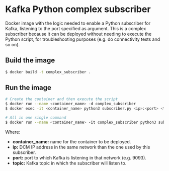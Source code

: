 # Kafka Python complex subscriber

Docker image with the logic needed to enable a Python subscriber for Kafka, listening to the port specified as argument. This is a complex subscriber because it can be deployed without needing to execute the Python script, for troubleshooting purposes (e.g. do connectivity tests and so on).

## Build the image

```sh
$ docker build -t complex_subscriber .
```

## Run the image

```sh
# Create the container and then execute the script
$ docker run --name <container_name> -d complex_subscriber
$ docker exec -it <container_name> python3 subscriber.py <ip>:<port> <topic>

# All in one single command
$ docker run --name <container_name> -it complex_subscriber python3 subscriber.py <ip>:<port> <topic>
```

Where:

* **container_name:** name for the container to be deployed.
* **ip:** DCM IP address in the same network than the one used by this subscriber.
* **port:** port to which Kafka is listening in that network (e.g. 9093).
* **topic:** Kafka topic in which the subscriber will listen to.
